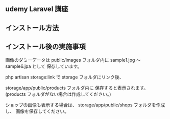 ## udemy Laravel 講座

## インストール方法

## インストール後の実施事項

画像のダミーデータは
public/images フォルダ内に
sample1.jpg 〜 sample6.jpa として
保存しています。

php artisan storage:link で
storage フォルダにリンク後、

storage/app/public/products フォルダ内に
保存すると表示されます。
(products フォルダがない場合は作成してください。)

ショップの画像も表示する場合は、
storage/app/public/shops フォルダを作成し、
画像を保存してください。
